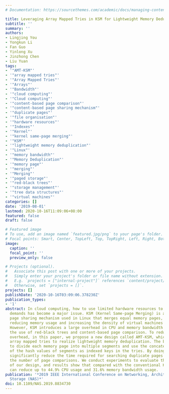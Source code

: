 ```yaml
---
# Documentation: https://sourcethemes.com/academic/docs/managing-content/

title: Leveraging Array Mapped Tries in KSM for Lightweight Memory Deduplication
subtitle: ''
summary: ''
authors:
- Lingjing You
- Yongkun Li
- Fan Guo
- Yinlong Xu
- Jinzhong Chen
- Liu Yuan
tags:
- '"AMT-KSM"'
- '"array mapped tries"'
- '"Array Mapped Tries"'
- '"Arrays"'
- '"Bandwidth"'
- '"cloud computing"'
- '"Cloud computing"'
- '"content-based page comparison"'
- '"content-based page sharing mechanism"'
- '"duplicate pages"'
- '"file organisation"'
- '"hardware resources"'
- '"Indexes"'
- '"Kernel"'
- '"kernel same-page merging"'
- '"KSM"'
- '"lightweight memory deduplication"'
- '"Linux"'
- '"memory bandwidth"'
- '"Memory Deduplication"'
- '"memory page"'
- '"merging"'
- '"Merging"'
- '"paged storage"'
- '"red-black trees"'
- '"storage management"'
- '"tree data structures"'
- '"virtual machines"'
categories: []
date: '2019-08-01'
lastmod: 2020-10-16T11:09:06+08:00
featured: false
draft: false

# Featured image
# To use, add an image named `featured.jpg/png` to your page's folder.
# Focal points: Smart, Center, TopLeft, Top, TopRight, Left, Right, BottomLeft, Bottom, BottomRight.
image:
  caption: ''
  focal_point: ''
  preview_only: false

# Projects (optional).
#   Associate this post with one or more of your projects.
#   Simply enter your project's folder or file name without extension.
#   E.g. `projects = ["internal-project"]` references `content/project/deep-learning/index.md`.
#   Otherwise, set `projects = []`.
projects: []
publishDate: '2020-10-16T03:09:06.378230Z'
publication_types:
- '1'
abstract: In cloud computing, how to use limited hardware resources to meet the increasing
  demands has become a major issue. KSM (Kernel Same-page Merging) is a content-based
  page sharing mechanism used in Linux that merges equal memory pages, thereby significantly
  reducing memory usage and increasing the density of virtual machines or containers.
  However, KSM introduces a large overhead in CPU and memory bandwidth usage due to
  the use of red-black trees and content-based page comparison. To reduce the deduplication
  overhead, in this paper, we propose a new design called AMT-KSM, which leverages
  array mapped tries to realize lightweight memory deduplication. The basic idea is
  to divide each memory page into multiple segments and use the concatenated strings
  of the hash values of segments as indexed keys in the tries. By doing this, we can
  significantly reduce the time required for searching duplicate pages as well as
  the number of page comparisons. We conduct experiments to evaluate the performance
  of our design, and results show that compared with the conventional KSM, AMT-KSM
  can reduce up to 44.9% CPU usage and 31.6% memory bandwidth usage.
publication: '*2019 IEEE International Conference on Networking, Architecture and
  Storage (NAS)*'
doi: 10.1109/NAS.2019.8834730
---
```

